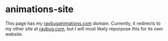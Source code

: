 # animations-site

This page has my [ravbuganimations.com](https://ravbuganimations.com/) domain. 
Currently, it redirects to my other site at [ravbug.com](https://www.ravbug.com), 
but I will most likely repurpose this for its own website.
